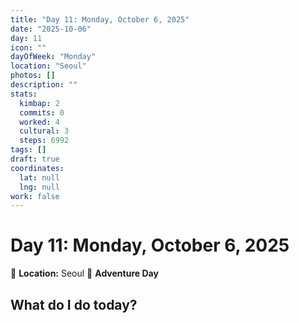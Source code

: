 ```yaml
---
title: "Day 11: Monday, October 6, 2025"
date: "2025-10-06"
day: 11
icon: ""
dayOfWeek: "Monday"
location: "Seoul"
photos: []
description: ""
stats:
  kimbap: 2
  commits: 0
  worked: 4
  cultural: 3
  steps: 6992
tags: []
draft: true
coordinates:
  lat: null
  lng: null
work: false
---
```

# Day 11: Monday, October 6, 2025

📍 **Location:** Seoul
🎒 **Adventure Day**

## What do I do today?


